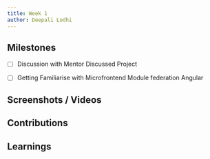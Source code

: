 ```yaml
---
title: Week 1
author: Deepali Lodhi   
---
```


## Milestones
- [ ] Discussion with Mentor
   Discussed Project
- [ ] Getting Familiarise with
   Microfrontend
   Module federation
   Angular


## Screenshots / Videos 

## Contributions

## Learnings
